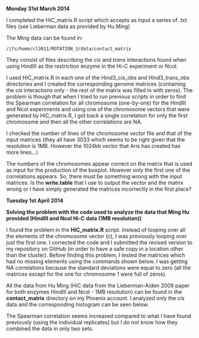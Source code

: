 **Monday 31st March 2014** 

I completed the HiC_matrix.R script which accepts as input a series of .txt files (see Lieberman data as provided by Hu Ming)

The Ming data can be found in:

`/ifs/home/cl3011/ROTATION_3/data/contact_matrix` 

They consist of files describing the *cis* and *trans* interactions found when using HindIII as the restriction enzyme in the Hi-C experiment or NcoI. 

I used HiC_matrix.R in each one of the Hind3_cis_obs and Hind3_trans_obs directories and I created the corresponding genome matrices (containing the *cis* interactions only - the rest of the matrix was filled in with zeros). The problem is though that when I tried to run previous scripts in order to find the Spearman correlation for all chromosome (one-by-one) for the HindIII and NcoI experiments and using one of the chromosome vectors that were generated by HiC_matrix.R, I got
back a single correlation for only the first chromosome and then all the other correlations are NA. 

I checked the number of lines of the chromosome vector file and that of the input matrices (they all have 3033 which seems to be right given that the resolution is 1MB. However the 1024kb vector that Aris has created has more lines...)

The numbers of the chromosomes appear correct on the matrix that is used as input for the production of the boxplot. However only the first one of the correlations appears. So, there must be something wrong with the input matrices. Is the **write.table** that I use to output the vector and the matrix wrong or I have simply generated the matrices incorrectly in the first place?

**Tuesday 1st April 2014**

**Solving the problem with the code used to analyze the data that Ming Hu provided (HindIII and NcoI Hi-C data (1MB resolution))**

I found the problem in the **HiC_matrix.R** script. Instead of looping over all the elements of the chromosome vector (c), I was previously looping over just the first one. I corrected the code and I submitted the revised version to my repository on GitHub (in order to have a safe copy in a location other than the cluster). Before finding this problem, I tested the matrices which had no missing elements using the commands shown below. I was getting NA correlations because the standard deviations were equal to zero (all the matrices except for the one for chromosome 1 were full of zeros).  

All the data from Hu Ming (HiC data from the Lieberman-Aiden 2009 paper for both enzymes HindIII and NcoI - 1MB resolution) can be found in the **contact_matrix** directory on my Phoenix account. I analyzed only the *cis* data and the corresponding histogram can be seen below. 

The Spearman correlation seems increased compared to what I have found previously (using the individual replicates) but I do not know how they combined the data in only two sets. 
